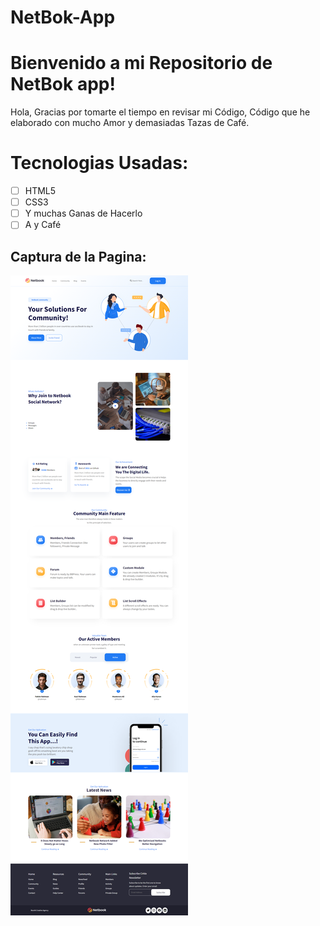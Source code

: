 # NetBok-App

# Bienvenido a mi Repositorio de NetBok app!

Hola, Gracias por tomarte el tiempo en revisar mi Código, Código que he elaborado con mucho Amor y demasiadas Tazas de Café.


# Tecnologias Usadas:

 - [ ] HTML5
 - [ ] CSS3
 - [ ] Y muchas Ganas de Hacerlo
 - [ ] A y Café

## Captura de la Pagina:
![](./Netbok.png)